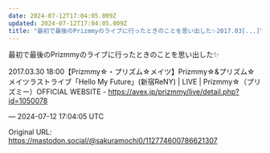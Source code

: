 ```yaml
---
date: 2024-07-12T17:04:05.009Z
updated: 2024-07-12T17:04:05.009Z
title: "最初で最後のPrizmmyのライブに行ったときのことを思い出した✨2017.03[...]"
---
```


<p>最初で最後のPrizmmyのライブに行ったときのことを思い出した✨</p><p>2017.03.30 18:00【Prizmmy☆・プリズム☆メイツ】Prizmmy☆&amp;プリズム☆メイツラストライブ「Hello My Future」(新宿ReNY) | LIVE | Prizmmy☆（プリズミー）OFFICIAL WEBSITE - <a href="https://avex.jp/prizmmy/live/detail.php?id=1050078" target="_blank" rel="nofollow noopener" translate="no"><span class="invisible">https://</span><span class="ellipsis">avex.jp/prizmmy/live/detail.ph</span><span class="invisible">p?id=1050078</span></a></p>

&mdash; 2024-07-12 17:04:05 UTC

Original URL: https://mastodon.social/@sakuramochi0/112774600786621307
